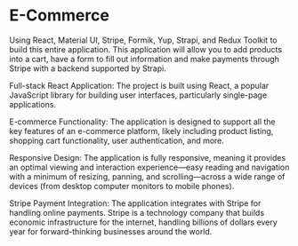 # E-Commerce
Using React, Material UI, Stripe, Formik, Yup, Strapi, and Redux Toolkit to build this entire application. This application will allow you to add products into a cart, have a form to fill out information and make payments through Stripe with a backend supported by Strapi.

Full-stack React Application: The project is built using React, a popular JavaScript library for building user interfaces, particularly single-page applications.

E-commerce Functionality: The application is designed to support all the key features of an e-commerce platform, likely including product listing, shopping cart functionality, user authentication, and more.

Responsive Design: The application is fully responsive, meaning it provides an optimal viewing and interaction experience—easy reading and navigation with a minimum of resizing, panning, and scrolling—across a wide range of devices (from desktop computer monitors to mobile phones).

Stripe Payment Integration: The application integrates with Stripe for handling online payments. Stripe is a technology company that builds economic infrastructure for the internet, handling billions of dollars every year for forward-thinking businesses around the world.

